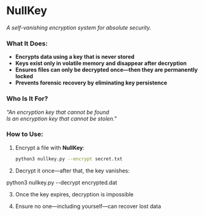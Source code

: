 # NullKey  
_A self-vanishing encryption system for absolute security._  

### What It Does:  
- **Encrypts data using a key that is never stored**  
- **Keys exist only in volatile memory and disappear after decryption**  
- **Ensures files can only be decrypted once—then they are permanently locked**  
- **Prevents forensic recovery by eliminating key persistence**  

### Who Is It For?  
_"An encryption key that cannot be found  
Is an encryption key that cannot be stolen."_  

### How to Use:  
1. Encrypt a file with **NullKey**:  
   ```bash
   python3 nullkey.py --encrypt secret.txt
2. Decrypt it once—after that, the key vanishes:

python3 nullkey.py --decrypt encrypted.dat

3. Once the key expires, decryption is impossible

4. Ensure no one—including yourself—can recover lost data
